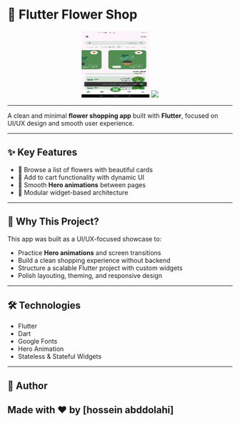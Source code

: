 # 🌸 Flutter Flower Shop

<div align="center">
 <img src="assets/gifs/v1.gif" width="30%" style="max-height:150px; height:auto;" />
<img src="assets/gifs/v2.gif" width="30%" style="max-height:150px; height:auto;" />

</div>

---

A clean and minimal **flower shopping app** built with **Flutter**, focused on UI/UX design and smooth user experience.

---

## ✨ Key Features

- 🌼 Browse a list of flowers with beautiful cards
- 🛒 Add to cart functionality with dynamic UI
- 💫 Smooth **Hero animations** between pages
- 🧩 Modular widget-based architecture

---

## 🧠 Why This Project?

This app was built as a UI/UX-focused showcase to:

- Practice **Hero animations** and screen transitions
- Build a clean shopping experience without backend
- Structure a scalable Flutter project with custom widgets
- Polish layouting, theming, and responsive design

---

## 🛠 Technologies

- Flutter
- Dart
- Google Fonts
- Hero Animation
- Stateless & Stateful Widgets

---

## 👤 Author

Made with ❤️ by [hossein abddolahi]  
---
